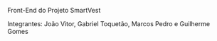 Front-End do Projeto SmartVest

Integrantes: João Vitor, Gabriel Toquetão, Marcos Pedro e Guilherme Gomes